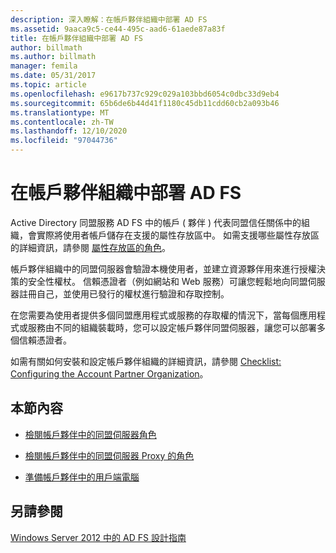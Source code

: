 ```yaml
---
description: 深入瞭解：在帳戶夥伴組織中部署 AD FS
ms.assetid: 9aaca9c5-ce44-495c-aad6-61aede87a83f
title: 在帳戶夥伴組織中部署 AD FS
author: billmath
ms.author: billmath
manager: femila
ms.date: 05/31/2017
ms.topic: article
ms.openlocfilehash: e9617b737c929c029a103bbd6054c0dbc33d9eb4
ms.sourcegitcommit: 65b6de6b44d41f1180c45db11cdd60cb2a093b46
ms.translationtype: MT
ms.contentlocale: zh-TW
ms.lasthandoff: 12/10/2020
ms.locfileid: "97044736"
---
```

# <a name="deploying-ad-fs-in-the-account-partner-organization"></a>在帳戶夥伴組織中部署 AD FS

Active Directory 同盟服務 AD FS 中的帳戶 \( 夥伴 \) 代表同盟信任關係中的組織，會實際將使用者帳戶儲存在支援的屬性存放區中。 如需支援哪些屬性存放區的詳細資訊，請參閱 [屬性存放區的角色](../../ad-fs/technical-reference/The-Role-of-Attribute-Stores.md)。

帳戶夥伴組織中的同盟伺服器會驗證本機使用者，並建立資源夥伴用來進行授權決策的安全性權杖。 信賴憑證者（例如網站和 Web 服務）可讓您輕鬆地向同盟伺服器註冊自己，並使用已發行的權杖進行驗證和存取控制。

在您需要為使用者提供多個同盟應用程式或服務的存取權的情況下，當每個應用程式或服務由不同的組織裝載時，您可以設定帳戶夥伴同盟伺服器，讓您可以部署多個信賴憑證者。

如需有關如何安裝和設定帳戶夥伴組織的詳細資訊，請參閱 [Checklist: Configuring the Account Partner Organization](../../ad-fs/deployment/Checklist--Configuring-the-Account-Partner-Organization.md)。

## <a name="in-this-section"></a>本節內容

-   [檢閱帳戶夥伴中的同盟伺服器角色](Review-the-Role-of-the-Federation-Server-in-the-Account-Partner.md)

-   [檢閱帳戶夥伴中的同盟伺服器 Proxy 的角色](Review-the-Role-of-the-Federation-Server-Proxy-in-the-Account-Partner.md)

-   [準備帳戶夥伴中的用戶端電腦](Prepare-Client-Computers-in-the-Account-Partner.md)

## <a name="see-also"></a>另請參閱
[Windows Server 2012 中的 AD FS 設計指南](AD-FS-Design-Guide-in-Windows-Server-2012.md)
